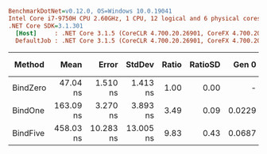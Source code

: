 ``` ini

BenchmarkDotNet=v0.12.0, OS=Windows 10.0.19041
Intel Core i7-9750H CPU 2.60GHz, 1 CPU, 12 logical and 6 physical cores
.NET Core SDK=3.1.301
  [Host]     : .NET Core 3.1.5 (CoreCLR 4.700.20.26901, CoreFX 4.700.20.27001), X64 RyuJIT
  DefaultJob : .NET Core 3.1.5 (CoreCLR 4.700.20.26901, CoreFX 4.700.20.27001), X64 RyuJIT


```
|   Method |      Mean |     Error |    StdDev | Ratio | RatioSD |  Gen 0 | Gen 1 | Gen 2 | Allocated |
|--------- |----------:|----------:|----------:|------:|--------:|-------:|------:|------:|----------:|
| BindZero |  47.04 ns |  1.510 ns |  1.413 ns |  1.00 |    0.00 |      - |     - |     - |         - |
|  BindOne | 163.09 ns |  3.270 ns |  3.893 ns |  3.49 |    0.09 | 0.0229 |     - |     - |     144 B |
| BindFive | 458.03 ns | 10.283 ns | 13.005 ns |  9.83 |    0.43 | 0.0687 |     - |     - |     432 B |
